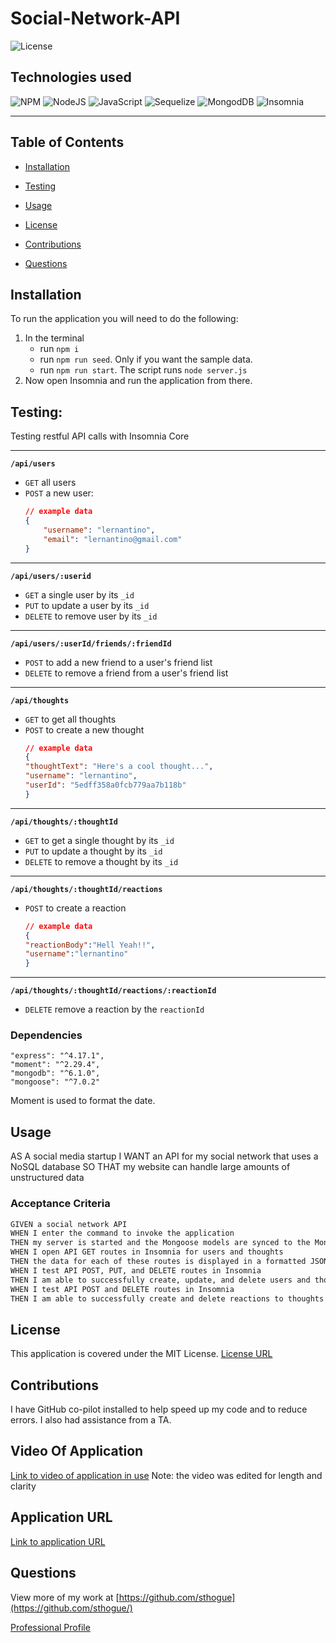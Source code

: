 # Social-Network-API

![License](https://img.shields.io/badge/License-MIT-yellow.svg)

## Technologies used
![NPM](https://img.shields.io/badge/NPM-%23000000.svg?style=for-the-badge&logo=npm&logoColor=white)
![NodeJS](https://img.shields.io/badge/node.js-6DA55F?style=for-the-badge&logo=node.js&logoColor=white)
![JavaScript](https://img.shields.io/badge/javascript-%23323330.svg?style=for-the-badge&logo=javascript&logoColor=%23F7DF1E)
![Sequelize](https://img.shields.io/badge/Sequelize-52B0E7?style=for-the-badge&logo=Sequelize&logoColor=white)
![MongodDB](https://img.shields.io/badge/MongoDB-4EA94B?style=for-the-badge&logo=mongodb&logoColor=white)
![Insomnia](https://img.shields.io/badge/Insomnia-black?style=for-the-badge&logo=insomnia&logoColor=5849BE)

-------------------------------------------------------------

## Table of Contents

* [Installation](#installation)

* [Testing](#testing)

* [Usage](#usage)

* [License](#license)

* [Contributions](#contributions)

* [Questions](#questions)

## Installation

To run the application you will need to do the following: 
1. In the terminal
    - run `npm i`
    - run `npm run seed`. Only if you want the sample data.
    - run `npm run start`.  The script runs `node server.js`
4. Now open Insomnia and run the application from there.

## Testing: 

Testing restful API calls with Insomnia Core  

---
**`/api/users`**
* `GET` all users
* `POST` a new user:
    ```json
    // example data
    {
        "username": "lernantino",
        "email": "lernantino@gmail.com"
    }
    ```
---
**`/api/users/:userid`**
* `GET` a single user by its `_id` 
* `PUT` to update a user by its `_id`
* `DELETE` to remove user by its `_id`
---
**`/api/users/:userId/friends/:friendId`**
* `POST` to add a new friend to a user's friend list
* `DELETE` to remove a friend from a user's friend list
---
**`/api/thoughts`** 
* `GET` to get all thoughts
* `POST` to create a new thought
    ```json
    // example data
    {
    "thoughtText": "Here's a cool thought...",
    "username": "lernantino",
    "userId": "5edff358a0fcb779aa7b118b"
    }
    ```
---
**`/api/thoughts/:thoughtId`**
* `GET` to get a single thought by its `_id`
* `PUT` to update a thought by its `_id`
* `DELETE` to remove a thought by its `_id`
---

**`/api/thoughts/:thoughtId/reactions`**

* `POST` to create a reaction 
    ```json
    // example data
    {
    "reactionBody":"Hell Yeah!!",
    "username":"lernantino"
    }
    ```
---
**`/api/thoughts/:thoughtId/reactions/:reactionId`**
* `DELETE` remove a reaction by the `reactionId` 
### Dependencies
```
"express": "^4.17.1",
"moment": "^2.29.4",
"mongodb": "^6.1.0",
"mongoose": "^7.0.2"
```
Moment is used to format the date.

## Usage

AS A social media startup
I WANT an API for my social network that uses a NoSQL database
SO THAT my website can handle large amounts of unstructured data

### Acceptance Criteria

```md
GIVEN a social network API
WHEN I enter the command to invoke the application
THEN my server is started and the Mongoose models are synced to the MongoDB database
WHEN I open API GET routes in Insomnia for users and thoughts
THEN the data for each of these routes is displayed in a formatted JSON
WHEN I test API POST, PUT, and DELETE routes in Insomnia
THEN I am able to successfully create, update, and delete users and thoughts in my database
WHEN I test API POST and DELETE routes in Insomnia
THEN I am able to successfully create and delete reactions to thoughts and add and remove friends to a user’s friend list
```

## License
This application is covered under the MIT License.
[License URL](https://opensource.org/licenses/MIT)

## Contributions

I have GitHub co-pilot installed to help speed up my code and to reduce errors. I also had assistance from a TA.

## Video Of Application
[Link to video of application in use](https://drive.google.com/file/d/1QVi0o8v60cmSe-FkBdnhKz951DTKhoN-/view?usp=sharingI)
Note: the video was edited for length and clarity
## Application URL
[Link to application URL](https://github.com/sthogue/Ecommerce-Back-End)  


## Questions
View more of my work at
[https://github.com/sthogue](https://github.com/sthogue/)

[Professional Profile](https://www.stephenhogue.com)
